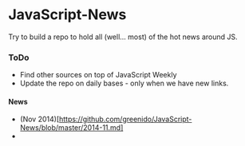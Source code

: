 JavaScript-News
===============

Try to build a repo to hold all (well... most) of the hot news around JS.

### ToDo
  * Find other sources on top of JavaScript Weekly
  * Update the repo on daily bases - only when we have new links.

#### News
  * (Nov 2014)[https://github.com/greenido/JavaScript-News/blob/master/2014-11.md]
  * 
